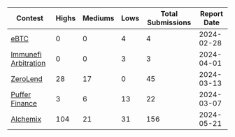 | Contest | Highs | Mediums | Lows | Total Submissions | Report Date |
| ------ | ----- | ------- | ---- | ----------------- |---------- |
| [eBTC](https://immunefi.com/bounty/ebtc-boost/) | 0 | 0 | 4 | 4 | 2024-02-28 |
| [Immunefi Arbitration](https://immunefi.com/bounty/immunefiarbitration-boost/) | 0 | 0 | 3 | 3 | 2024-04-01 |
| [ZeroLend](https://immunefi.com/bounty/zerolend-boost/) | 28 | 17 | 0 | 45 | 2024-03-13 |
| [Puffer Finance](https://immunefi.com/bounty/pufferfinance-boost/) | 3 | 6 | 13 | 22 | 2024-03-07 |
| [Alchemix](https://immunefi.com/bounty/alchemix-boost/) | 104 | 21 | 31 | 156 | 2024-05-21 |
